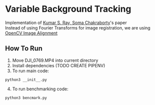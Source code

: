 # Variable Background Tracking
Implementation of [Kumar S. Ray, Soma Chakraborty](https://arxiv.org/abs/1706.02672)'s paper  
Instead of using Fourier Transforms for image registration, we are using [OpenCV Image Alignment](https://www.learnopencv.com/image-alignment-feature-based-using-opencv-c-python/)

## How To Run
1. Move DJI_0769.MP4 into current directory
2. Install dependencies (TODO CREATE PIPENV)
3. To run main code:
```
python3 __init__.py
```
4. To run benchmarking code:
```
python3 bencmark.py
```
